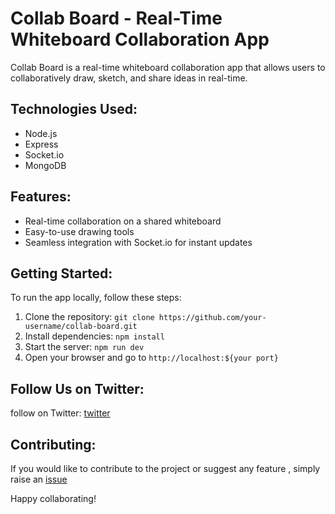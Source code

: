 # Collab Board - Real-Time Whiteboard Collaboration App

Collab Board is a real-time whiteboard collaboration app that allows users to collaboratively draw, sketch, and share ideas in real-time.

## Technologies Used:

- Node.js
- Express
- Socket.io
- MongoDB

## Features:

- Real-time collaboration on a shared whiteboard
- Easy-to-use drawing tools
- Seamless integration with Socket.io for instant updates

## Getting Started:

To run the app locally, follow these steps:

1. Clone the repository: `git clone https://github.com/your-username/collab-board.git`
2. Install dependencies: `npm install`
3. Start the server: `npm run dev`
4. Open your browser and go to `http://localhost:${your port}`

## Follow Us on Twitter:

follow on Twitter: [twitter](https://twitter.com/abhirajabhi312)

## Contributing:

If you would like to contribute to the project or suggest any feature , simply raise an [issue](https://github.com/abhiraj-ku/Collab-Board/issues)

Happy collaborating!
